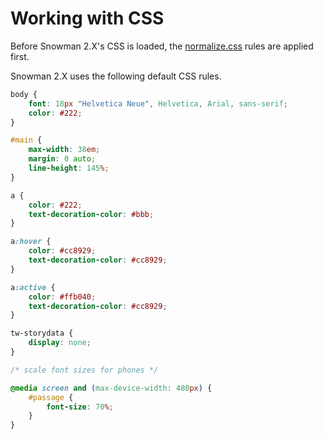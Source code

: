 # Working with CSS

Before Snowman 2.X's CSS is loaded, the [normalize.css](https://necolas.github.io/normalize.css/) rules are applied first.

Snowman 2.X uses the following default CSS rules.

```css
body {
    font: 18px "Helvetica Neue", Helvetica, Arial, sans-serif;
    color: #222;
}

#main {
    max-width: 38em;
    margin: 0 auto;
    line-height: 145%;
}

a {
    color: #222;
    text-decoration-color: #bbb;
}

a:hover {
    color: #cc8929;
    text-decoration-color: #cc8929;
}

a:active {
    color: #ffb040;
    text-decoration-color: #cc8929;
}

tw-storydata {
    display: none;
}

/* scale font sizes for phones */

@media screen and (max-device-width: 480px) {
    #passage {
        font-size: 70%;
    }
}
```
